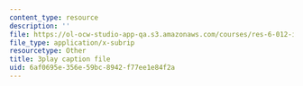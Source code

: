 ```yaml
---
content_type: resource
description: ''
file: https://ol-ocw-studio-app-qa.s3.amazonaws.com/courses/res-6-012-introduction-to-probability-spring-2018/6af0695e356e59bc8942f77ee1e84f2a_K2Tlj27nkjs.vtt
file_type: application/x-subrip
resourcetype: Other
title: 3play caption file
uid: 6af0695e-356e-59bc-8942-f77ee1e84f2a
---
```

